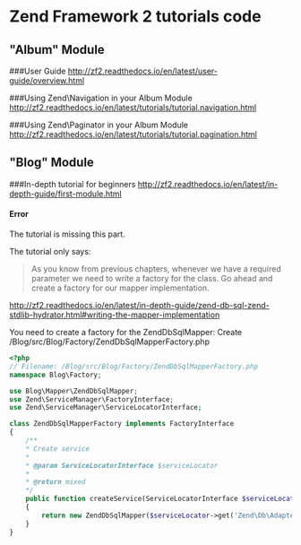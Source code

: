 Zend Framework 2 tutorials code
===============================

"Album" Module
------------
###User Guide
<http://zf2.readthedocs.io/en/latest/user-guide/overview.html>

###Using Zend\Navigation in your Album Module
<http://zf2.readthedocs.io/en/latest/tutorials/tutorial.navigation.html>

###Using Zend\Paginator in your Album Module
<http://zf2.readthedocs.io/en/latest/tutorials/tutorial.pagination.html>


"Blog" Module
------------
###In-depth tutorial for beginners
<http://zf2.readthedocs.io/en/latest/in-depth-guide/first-module.html>

#### Error

The tutorial is missing this part.

The tutorial only says:

> As you know from previous chapters, whenever we have a required parameter we need to write a factory for the class. Go ahead and create a factory for our mapper implementation.

<http://zf2.readthedocs.io/en/latest/in-depth-guide/zend-db-sql-zend-stdlib-hydrator.html#writing-the-mapper-implementation>

You need to create a factory for the ZendDbSqlMapper: Create /Blog/src/Blog/Factory/ZendDbSqlMapperFactory.php

```php
<?php
// Filename: /Blog/src/Blog/Factory/ZendDbSqlMapperFactory.php
namespace Blog\Factory;

use Blog\Mapper\ZendDbSqlMapper;
use Zend\ServiceManager\FactoryInterface;
use Zend\ServiceManager\ServiceLocatorInterface;

class ZendDbSqlMapperFactory implements FactoryInterface
{
    /**
    * Create service
    *
    * @param ServiceLocatorInterface $serviceLocator
    *
    * @return mixed
    */
    public function createService(ServiceLocatorInterface $serviceLocator)
    {
        return new ZendDbSqlMapper($serviceLocator->get('Zend\Db\Adapter\Adapter'));
    }
}
```
